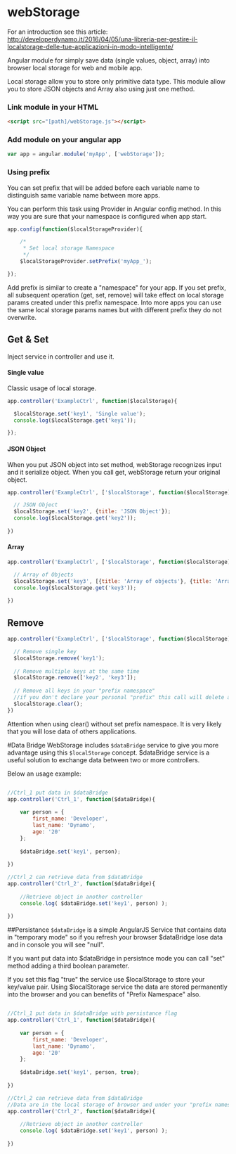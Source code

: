 # webStorage
For an introduction see this article: http://developerdynamo.it/2016/04/05/una-libreria-per-gestire-il-localstorage-delle-tue-applicazioni-in-modo-intelligente/

Angular module for simply save data (single values, object, array) into browser local storage for web and mobile app.

Local storage allow you to store only primitive data type. This module allow you to store JSON objects and Array also using just one method. 

### Link module in your HTML
```html
<script src="[path]/webStorage.js"></script>
```

### Add module on your angular app
```javascript
var app = angular.module('myApp', ['webStorage']);
```

### Using prefix
You can set prefix that will be added before each variable name to distinguish same variable name between more apps.

You can perform this task using Provider in Angular config method. In this way you are sure that your namespace is configured when app start. 

```javascript
app.config(function($localStorageProvider){

	/*
	 * Set local storage Namespace
	 */
  	$localStorageProvider.setPrefix('myApp_');

});
```
Add prefix is similar to create a "namespace" for your app. If you set prefix, all subsequent operation (get, set, remove) will take effect on local storage params created under this prefix namespace.
Into more apps you can use the same local storage params names but with different prefix they do not overwrite.

## Get & Set
Inject service in controller and use it.

#### Single value
Classic usage of local storage.
```javascript
app.controller('ExampleCtrl', function($localStorage){

  $localStorage.set('key1', 'Single value');
  console.log($localStorage.get('key1'));

});
```

#### JSON Object
When you put JSON object into set method, webStorage recognizes input and it serialize object. When you call get, webStorage return your original object.
```javascript
app.controller('ExampleCtrl', ['$localStorage', function($localStorage){

  // JSON Object
  $localStorage.set('key2', {title: 'JSON Object'});
  console.log($localStorage.get('key2'));
  
})
```

#### Array 
```javascript
app.controller('ExampleCtrl', ['$localStorage', function($localStorage){

  // Array of Objects
  $localStorage.set('key3', [{title: 'Array of objects'}, {title: 'Array of objects'}]);
  console.log($localStorage.get('key3'));
  
})
```

## Remove
```javascript
app.controller('ExampleCtrl', ['$localStorage', function($localStorage){

  // Remove single key
  $localStorage.remove('key1');
  
  // Remove multiple keys at the same time
  $localStorage.remove(['key2', 'key3']);
  
  // Remove all keys in your "prefix namespace"
  //if you don't declare your personal "prefix" this call will delete all local storage
  $localStorage.clear();
})
```
Attention when using clear() without set prefix namespace. It is very likely that you will lose data of others applications.

#Data Bridge
WebStorage includes `$dataBridge` service to give you more advantage using this `$localStorage` concept. $dataBridge service is a useful solution to exchange data between two or more controllers.

Below an usage example:
```javascript

//Ctrl_1 put data in $dataBridge
app.controller('Ctrl_1', function($dataBridge){
    
    var person = {
        first_name: 'Developer',
        last_name: 'Dynamo',
        age: '20'
    };
    
    $dataBridge.set('key1', person);
    
})

//Ctrl_2 can retrieve data from $dataBridge
app.controller('Ctrl_2', function($dataBridge){
    
    //Retrieve object in another controller
    console.log( $dataBridge.set('key1', person) );
    
})
```

##Persistance
`$dataBridge` is a simple AngularJS Service that contains data in "temporary mode" so if you refresh your browser $dataBridge lose data and in console you will see "null".

If you want put data into $dataBridge in persistnce mode you can call "set" method adding a third boolean parameter.

If you set this flag "true" the service use $localStorage to store your key/value pair. Using $localStorage service the data are stored permanently into the browser and you can benefits of "Prefix Namespace" also.

```javascript

//Ctrl_1 put data in $dataBridge with persistance flag
app.controller('Ctrl_1', function($dataBridge){
    
    var person = {
        first_name: 'Developer',
        last_name: 'Dynamo',
        age: '20'
    };
    
    $dataBridge.set('key1', person, true);
    
})

//Ctrl_2 can retrieve data from $dataBridge 
//Data are in the local storage of browser and under your "prefix namespace"
app.controller('Ctrl_2', function($dataBridge){
    
    //Retrieve object in another controller
    console.log( $dataBridge.set('key1', person) );
    
})
```